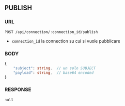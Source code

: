 
## PUBLISH

### URL

```
POST /api/connection/:connection_id/publish
```

- `connection_id`
la connection su cui si vuole pubblicare


### BODY

```typescript
{
    "subject": string,	// un solo SUBJECT
    "payload": string,  // base64 encoded
}
```


### RESPONSE

`null`
